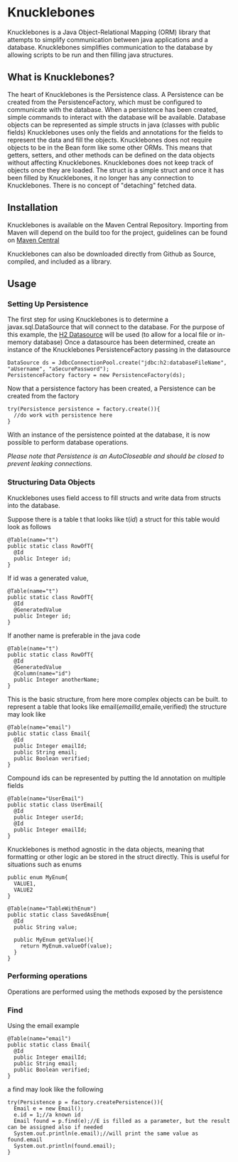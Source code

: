 # Knucklebones
Knucklebones is a Java Object-Relational Mapping (ORM) library that attempts to simplify communication between java applications and a database.
Knucklebones simplifies communication to the database by allowing scripts to be run and then filling java structures.

## What is Knucklebones?

The heart of Knucklebones is the Persistence class. A Persistence can be created from the PersistenceFactory, which must be configured to communicate with the database.
When a persistence has been created, simple commands to interact with the database will be available. Database objects can be represented as simple structs in java (classes with public fields)
Knucklebones uses only the fields and annotations for the fields to represent the data and fill the objects. Knucklebones does not require objects to be in the Bean form like some other ORMs. This means that
getters, setters, and other methods can be defined on the data objects without affecting Knucklebones. Knucklebones does not keep track of objects once they are loaded. The struct is
a simple struct and once it has been filled by Knucklebones, it no longer has any connection to Knucklebones. There is no concept of "detaching" fetched data.

## Installation
Knucklebones is available on the Maven Central Repository. Importing from Maven will depend on the build too for the project, guidelines can be found on [Maven Central](https://search.maven.org/artifact/com.jubalrife/knucklebones/)

Knucklebones can also be downloaded directly from Github as Source, compiled, and included as a library.

## Usage

### Setting Up Persistence

The first step for using Knucklebones is to determine a javax.sql.DataSource that will connect to the database.
For the purpose of this example, the [H2 Datasource](http://www.h2database.com/html/features.html) will be used (to allow for a local file or in-memory database)
Once a datasource has been determined, create an instance of the Knucklebones PersistenceFactory passing in the datasource
```
DataSource ds = JdbcConnectionPool.create("jdbc:h2:databaseFileName", "aUsername", "aSecurePassword");
PersistenceFactory factory = new PersistenceFactory(ds);
```
Now that a persistence factory has been created, a Persistence can be created from the factory
```
try(Persistence persistence = factory.create()){
  //do work with persistence here
}
```
With an instance of the persistence pointed at the database, it is now possible to perform database operations.

_Please note that Persistence is an AutoCloseable and should be closed to prevent leaking connections._

### Structuring Data Objects
Knucklebones uses field access to fill structs and write data from structs into the database.

Suppose there is a table t that looks like t(_id_) a struct for this table would look as follows
```
@Table(name="t")
public static class RowOfT{
  @Id
  public Integer id;
}
```
If id was a generated value,
```
@Table(name="t")
public static class RowOfT{
  @Id
  @GeneratedValue
  public Integer id;
}
```
If another name is preferable in the java code
```
@Table(name="t")
public static class RowOfT{
  @Id
  @GeneratedValue
  @Column(name="id")
  public Integer anotherName;
}
```
This is the basic structure, from here more complex objects can be built.
to represent a table that looks like email(_emailId_,emaile,verified) the structure may look like
```
@Table(name="email")
public static class Email{
  @Id
  public Integer emailId;
  public String email;
  public Boolean verified;
}
```
Compound ids can be represented by putting the Id annotation on multiple fields
```
@Table(name="UserEmail")
public static class UserEmail{
  @Id
  public Integer userId;
  @Id
  public Integer emailId;
}
```

Knucklebones is method agnostic in the data objects, meaning that formatting or other logic an be stored in the struct directly. This is useful for situations such as enums
```
public enum MyEnum{
  VALUE1,
  VALUE2
}

@Table(name="TableWithEnum")
public static class SavedAsEnum{
  @Id
  public String value;

  public MyEnum getValue(){
    return MyEnum.valueOf(value);
  }
}
```
### Performing operations
Operations are performed using the methods exposed by the persistence

### Find
Using the email example
```
@Table(name="email")
public static class Email{
  @Id
  public Integer emailId;
  public String email;
  public Boolean verified;
}
```
a find may look like the following
```
try(Persistence p = factory.createPersistence()){
  Email e = new Email();
  e.id = 1;//a known id
  Email found = p.find(e);//E is filled as a parameter, but the result can be assigned also if needed
  System.out.println(e.email);//will print the same value as found.email
  System.out.println(found.email);
}
```




